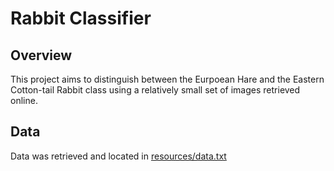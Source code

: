# Rabbit Classifier 

## Overview

This project aims to distinguish between the Eurpoean Hare and the Eastern Cotton-tail Rabbit class
using a relatively small set of images retrieved online.

## Data 
Data was retrieved and located in [resources/data.txt](resources/data.txt)

